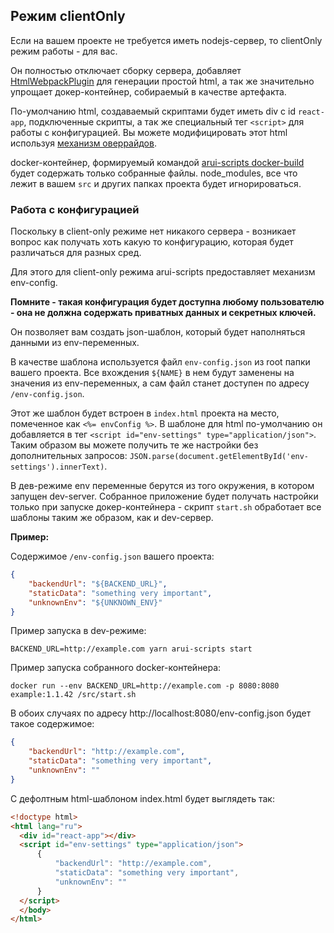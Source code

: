 ## Режим clientOnly
Если на вашем проекте не требуется иметь nodejs-сервер, то clientOnly режим работы - для вас.

Он полностью отключает сборку сервера, добавляет [HtmlWebpackPlugin](https://webpack.js.org/plugins/html-webpack-plugin/) для генерации
простой html, а так же значительно упрощает докер-контейнер, собираемый в качестве артефакта.

По-умолчанию html, создаваемый скриптами будет иметь div с id `react-app`, подключенные скрипты, а так же специальный тег `<script>` для работы с конфигурацией.
Вы можете модифицировать этот html используя [механизм оверрайдов](./overrides.md).

docker-контейнер, формируемый командой [arui-scripts docker-build](./commands.md#docker-build) будет содержать
только собранные файлы. node_modules, все что лежит в вашем `src` и других папках проекта будет игнорироваться.

### Работа с конфигурацией
Поскольку в client-only режиме нет никакого сервера - возникает вопрос как получать хоть какую то конфигурацию, которая
будет различаться для разных сред.

Для этого для client-only режима arui-scripts предоставляет механизм env-config.

**Помните - такая конфигурация будет доступна любому пользователю - она не должна содержать приватных данных и секретных ключей.**

Он позволяет вам создать json-шаблон, который будет наполняться данными из env-переменных.

В качестве шаблона используется файл `env-config.json` из root папки вашего проекта. Все вхождения `${NAME}` в нем
будут заменены на значения из env-переменных, а сам файл станет доступен по адресу `/env-config.json`.

Этот же шаблон будет встроен в `index.html` проекта на место, помеченное как `<%= envConfig %>`. В шаблоне для html
по-умолчанию он добавляется в тег `<script id="env-settings" type="application/json">`.
Таким образом вы можете получить те же настройки без дополнительных запросов: `JSON.parse(document.getElementById('env-settings').innerText)`.

В дев-режиме env переменные берутся из того окружения, в котором запущен dev-server.
Собранное приложение будет получать настройки только при запуске докер-контейнера - скрипт `start.sh` обработает все шаблоны таким же образом, как и dev-сервер.

**Пример:**

Содержимое `/env-config.json` вашего проекта:
```json
{
    "backendUrl": "${BACKEND_URL}",
    "staticData": "something very important",
    "unknownEnv": "${UNKNOWN_ENV}"
}
```

Пример запуска в dev-режиме:
```shell
BACKEND_URL=http://example.com yarn arui-scripts start
```

Пример запуска собранного docker-контейнера:
```shell
docker run --env BACKEND_URL=http://example.com -p 8080:8080 example:1.1.42 /src/start.sh
```

В обоих случаях по адресу http://localhost:8080/env-config.json будет такое содержимое:
```json
{
    "backendUrl": "http://example.com",
    "staticData": "something very important",
    "unknownEnv": ""
}
```

С дефолтным html-шаблоном index.html будет выглядеть так:
```html
<!doctype html>
<html lang="ru">
  <div id="react-app"></div>
  <script id="env-settings" type="application/json">
      {
          "backendUrl": "http://example.com",
          "staticData": "something very important",
          "unknownEnv": ""
      }
  </script>
  </body>
</html>
```
